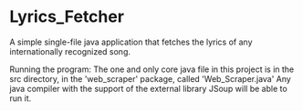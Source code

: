 # Lyrics_Fetcher
A simple single-file java application that fetches the lyrics of any internationally recognized song.

Running the program:
The one and only core java file in this project is in the src directory, in the 'web_scraper' package, called 'Web_Scraper.java'
Any java compiler with the support of the external library JSoup will be able to run it.
